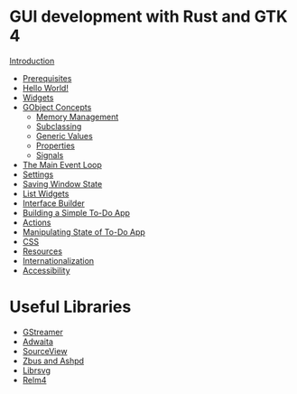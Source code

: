 # GUI development with Rust and GTK 4

[Introduction](introduction.md)
- [Prerequisites](prerequisites.md)
- [Hello World!](hello_world.md)
- [Widgets](widgets.md)
- [GObject Concepts](gobject_concepts.md)
    - [Memory Management](gobject_memory_management.md)
    - [Subclassing](gobject_subclassing.md)
    - [Generic Values](gobject_values.md)
    - [Properties](gobject_properties.md)
    - [Signals](gobject_signals.md)
- [The Main Event Loop](main_event_loop.md)
- [Settings](settings.md)
- [Saving Window State](saving_window_state.md)
- [List Widgets](list_widgets.md)
- [Interface Builder](interface_builder.md)
- [Building a Simple To-Do App](todo_app_1.md)
- [Actions](actions.md)
- [Manipulating State of To-Do App](todo_app_2.md)
- [CSS]()
- [Resources]()
- [Internationalization]()
- [Accessibility]()

# Useful Libraries

- [GStreamer]()
- [Adwaita]()
- [SourceView]()
- [Zbus and Ashpd]()
- [Librsvg]()
- [Relm4]()
